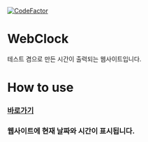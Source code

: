 [![CodeFactor](https://www.codefactor.io/repository/github/errror404/webclock/badge)](https://www.codefactor.io/repository/github/errror404/webclock)
# WebClock
테스트 겸으로 만든 시간이 출력되는 웹사이트입니다.
# How to use
### [바로가기](https://.errror.site/)
### 웹사이트에 현재 날짜와 시간이 표시됩니다.
